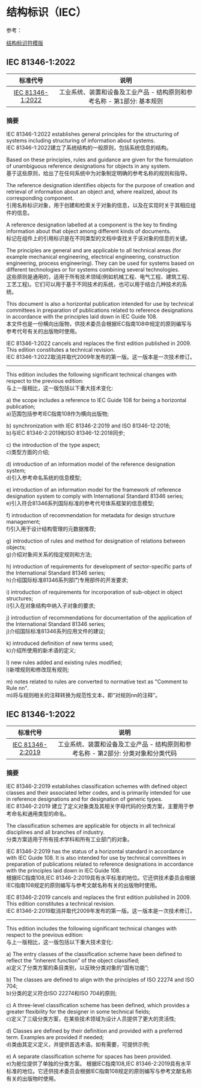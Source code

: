 # 结构标识（IEC）

参考：

[结构标识符模版][结构标识符模版]

## IEC 81346-1:2022

|标准代号|说明|
|:---:|:---:|
|[IEC 81346-1:2022][IEC 81346-1:2022]|工业系统、装置和设备及工业产品 - 结构原则和参考名称 - 第1部分: 基本规则|

### 摘要

IEC 81346-1:2022 establishes general principles for the structuring of systems including structuring of information about systems.  
IEC 81346-1:2022建立了系统结构的一般原则，包括系统信息的结构。

Based on these principles, rules and guidance are given for the formulation of unambiguous reference designations for objects in any system.  
基于这些原则，给出了在任何系统中为对象制定明确的参考名称的规则和指导。

The reference designation identifies objects for the purpose of creation and retrieval of information about an object and, where realized, about its corresponding component.  
引用名称标识对象，用于创建和检索关于对象的信息，以及在实现时关于其相应组件的信息。

A reference designation labelled at a component is the key to finding information about that object among different kinds of documents.  
标记在组件上的引用标识是在不同类型的文档中查找关于该对象的信息的关键。

The principles are general and are applicable to all technical areas (for example mechanical engineering, electrical engineering, construction engineering, process engineering). They can be used for systems based on different technologies or for systems combining several technologies.  
这些原则是通用的，适用于所有技术领域(例如机械工程、电气工程、建筑工程、工艺工程)。它们可以用于基于不同技术的系统，也可以用于结合几种技术的系统。

This document is also a horizontal publication intended for use by technical committees in preparation of publications related to reference designations in accordance with the principles laid down in IEC Guide 108.  
本文件也是一份横向出版物，供技术委员会根据IEC指南108中规定的原则编写与参考代号有关的出版物时使用。

IEC 81346-1:2022 cancels and replaces the first edition published in 2009. This edition constitutes a technical revision.  
IEC 81346-1:2022取消并取代2009年发布的第一版。这一版本是一次技术修订。

---

This edition includes the following significant technical changes with respect to the previous edition:  
与上一版相比，这一版包括以下重大技术变化:

a) the scope includes a reference to IEC Guide 108 for being a horizontal publication;  
a)范围包括参考IEC指南108作为横向出版物;

b) synchronization with IEC 81346-2:2019 and ISO 81346-12:2018;  
b)与IEC 81346-2:2019和ISO 81346-12:2018同步;

c) the introduction of the type aspect;  
c)类型方面的介绍;

d) introduction of an information model of the reference designation system;  
d)引入参考命名系统的信息模型;

e) introduction of an information model for the framework of reference designation system to comply with International Standard 81346 series;  
e)引入符合81346系列国际标准的参考代号体系框架的信息模型;

f) introduction of recommendation for metadata for design structure management;  
f)引入用于设计结构管理的元数据推荐;

g) introduction of rules and method for designation of relations between objects;  
g)介绍对象间关系的指定规则和方法;

h) introduction of requirements for development of sector-specific parts of the International Standard 81346 series;  
h)介绍国际标准81346系列部门专用部件的开发要求;

i) introduction of requirements for incorporation of sub-object in object structures;  
i)引入在对象结构中纳入子对象的要求;

j) introduction of recommendations for documentation of the application of the International Standard 81346 series;  
j)介绍国际标准81346系列应用文件的建议;

k) introduced definition of new terms used;  
k)介绍所使用的新术语的定义;

l) new rules added and existing rules modified;  
l)新增规则和修改现有规则;

m) notes related to rules are converted to normative text as "Comment to Rule nn".  
m)将与规则相关的注释转换为规范性文本，即“对规则nn的注释”。

## IEC 81346-1:2022

|标准代号|说明|
|:---:|:---:|
|[IEC 81346-2:2019][IEC 81346-2:2019]|工业系统、装置和设备及工业产品 - 结构原则和参考名称 - 第2部分: 分类对象和分类代码|

### 摘要

IEC 81346-2:2019 establishes classification schemes with defined object classes and their associated letter codes, and is primarily intended for use in reference designations and for designation of generic types.  
IEC 81346-2:2019 建立了定义对象类及其相关字母代码的分类方案，主要用于参考命名和通用类型的命名。

The classification schemes are applicable for objects in all technical disciplines and all branches of industry.  
分类方案适用于所有技术学科和所有工业部门的对象。

IEC 81346-2:2019 has the status of a horizontal standard in accordance with IEC Guide 108. It is also intended for use by technical committees in preparation of publications related to reference designations in accordance with the principles laid down in IEC Guide 108.  
根据IEC指南108,IEC 81346-2:2019具有水平标准的地位。它还供技术委员会根据IEC指南108规定的原则编写与参考文献名称有关的出版物时使用。

IEC 81346-2:2019 cancels and replaces the first edition published in 2009. This edition constitutes a technical revision.  
IEC 81346-2:2019取消并取代2009年发布的第一版。这一版本是一次技术修订。

---

This edition includes the following significant technical changes with respect to the previous edition:  
与上一版相比，这一版包括以下重大技术变化:

a) The entry classes of the classification scheme have been defined to reflect the “inherent function” of the object classified;  
a)定义了分类方案的条目类别，以反映分类对象的“固有功能”;

b) The classes are defined to align with the principles of ISO 22274 and ISO 704;  
b)分类的定义符合ISO 22274和ISO 704的原则;

c) A three-level classification scheme has been defined, which provides a greater flexibility for the designer in some technical fields;  
c)定义了三级分类方案，在某些技术领域为设计人员提供了更大的灵活性;

d) Classes are defined by their definition and provided with a preferred term. Examples are provided if needed;  
d)类由其定义定义，并提供首选术语。如有需要，可提供示例;

e) A separate classification scheme for spaces has been provided.  
e)为舱位提供了单独的分类方案。
根据IEC指南108,IEC 81346-2:2019具有水平标准的地位。它还供技术委员会根据IEC指南108规定的原则编写与参考文献名称有关的出版物时使用。

[//]: # (IEC 标准链接)
[IEC 81346-1:2022]: <https://webstore.iec.ch/publication/64021>
[IEC 81346-2:2019]: <https://webstore.iec.ch/publication/29181>

[//]: # (IEC 结构标识符模版 - 文档内的链接)
[结构标识符模版]: <../../../../EPLAN 项目/项目结构/结构标识符/Template（IEC）.md>
